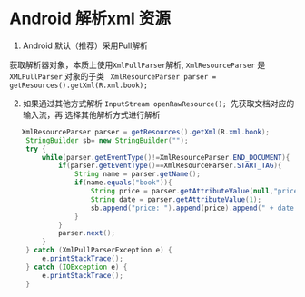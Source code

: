 # Android 解析xml 资源

1. Android 默认（推荐）采用Pull解析

获取解析器对象，本质上使用`XmlPullParser`解析, `XmlResourceParser` 是 `XMLPullParser` 对象的子类 
 ` XmlResourceParser parser = getResources().getXml(R.xml.book);`

2. 如果通过其他方式解析
`InputStream openRawResource(); `先获取文档对应的输入流，再 选择其他解析方式进行解析

 

```java
   XmlResourceParser parser = getResources().getXml(R.xml.book);
    StringBuilder sb= new StringBuilder("");
    try {
        while(parser.getEventType()!=XmlResourceParser.END_DOCUMENT){
            if(parser.getEventType()==XmlResourceParser.START_TAG){
                String name = parser.getName();
                if(name.equals("book")){
                    String price = parser.getAttributeValue(null,"price");
                    String date = parser.getAttributeValue(1);
                    sb.append("price: ").append(price).append(" + date: ").append(date).append("\n");
                }
            }
            parser.next();
        }
    } catch (XmlPullParserException e) {
        e.printStackTrace();
    } catch (IOException e) {
        e.printStackTrace();
    }
```

